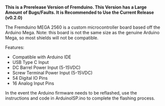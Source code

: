 **This is a Prerelease Version of Fremduino.  This Version has a Large Amount of Bugs/Faults.  It is Recommended to Use the Current Release (v0.2.0)**

The Fremduino MEGA 2560 is a custom microcontroller board based off the Arduino Mega.  Note: this board is not the same size as the genuine Arduino Mega, so most shields will not be compatible.

Features:
- Compatible with Arduino IDE
- USB Type C Input
- DC Barrel Power Input (5-15VDC)
- Screw Terminal Power Input (5-15VDC)
- 54 Digital IO Pins
- 16 Analog Input Pins

In the event the Arduino firmware needs to be reflashed, use the instructions and code in ArduinoISP.ino to complete the flashing process.
